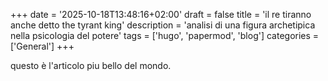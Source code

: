 +++ date = '2025-10-18T13:48:16+02:00' draft = false title = 'il re tiranno anche detto the tyrant king' description = 'analisi di una figura archetipica nella psicologia del potere' tags = ['hugo', 'papermod', 'blog'] categories = ['General'] +++

questo è l'articolo piu bello del mondo.